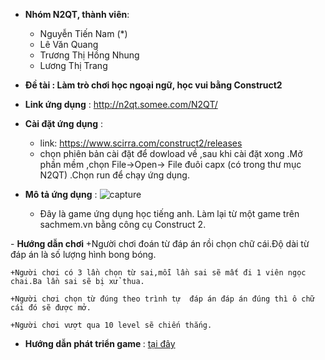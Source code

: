 

- <b>Nhóm N2QT, thành viên</b>:
	+ Nguyễn Tiến Nam (*)
	+ Lê Văn Quang
	+ Trương Thị Hồng Nhung
	+ Lương Thị Trang

- <b>Đề tài : Làm trò chơi học ngoại ngữ, học vui bằng Construct2</b>

- <b>Link ứng dụng</b> : http://n2qt.somee.com/N2QT/
- <b>Cài đặt ứng dụng</b> :
	+ link: https://www.scirra.com/construct2/releases
	+ chọn phiên bản cài đặt để dowload về ,sau khi cài đặt xong .Mở phần mềm ,chọn File->Open-> File đuôi capx (có trong thư mục N2QT) .Chọn run để chạy ứng dụng.
- <b>Mô tả ứng dụng</b> :
![capture](https://cloud.githubusercontent.com/assets/16796548/20435438/af2fb3b2-adde-11e6-8256-bd6e3f91d968.JPG)
	+ Đây là game ứng dụng học tiếng anh. Làm lại từ một game trên sachmem.vn bằng công cụ Construct 2.
 	
</hr>
- <b> Hướng dẫn chơi </b>
	+Người chơi đoán từ đáp án rồi chọn chữ cái.Độ dài từ đáp án là số lượng hình bong bóng.
	
	+Người chơi có 3 lần chọn từ sai,mỗi lần sai sẽ mất đi 1 viên ngọc chai.Ba lần sai sẽ bị xử thua.
	
	+Người chơi chọn từ đúng theo trình tự  đáp án đáp án đúng thì ô chữ cái đó sẽ được mở.
	
	+Người chơi vượt qua 10 level sẽ chiến thắng. 
- <b> Hướng dẫn phát triển game </b>: [tại đây](https://github.com/truonganhhoang/int3507-2016/blob/master/N2QT/HuongDanPhatTrien.md)





